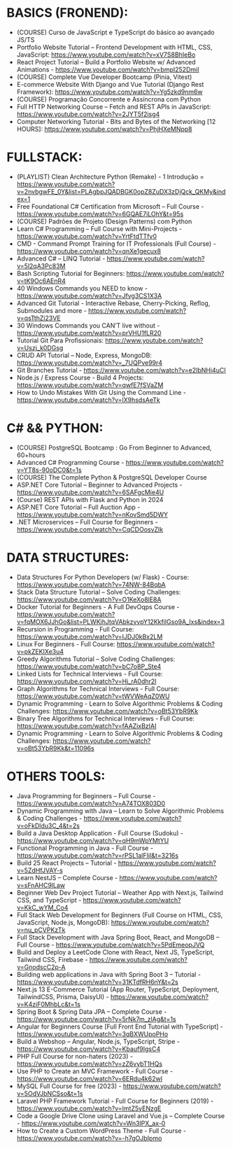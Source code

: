 # BASICS (FRONEND):

- (COURSE) Curso de JavaScript e TypeScript do básico ao avançado JS/TS
- Portfolio Website Tutorial – Frontend Development with HTML, CSS, JavaScript: https://www.youtube.com/watch?v=xV7S8BhIeBo
- React Project Tutorial – Build a Portfolio Website w/ Advanced Animations - https://www.youtube.com/watch?v=bmpI252DmiI
- (COURSE) Complete Vue Developer Bootcamp (Pinia, Vitest)
- E-commerce Website With Django and Vue Tutorial (Django Rest Framework): https://www.youtube.com/watch?v=Yg5zkd9nm6w
- (COURSE) Programação Concorrente e Assíncrona com Python
- Full HTTP Networking Course – Fetch and REST APIs in JavaScript: https://www.youtube.com/watch?v=2JYT5f2isg4
- Computer Networking Tutorial - Bits and Bytes of the Networking [12 HOURS]: https://www.youtube.com/watch?v=PhjHXeMNpp8

# FULLSTACK:

- (PLAYLIST) Clean Architecture Python (Remake) - 1 Introdução = https://www.youtube.com/watch?v=2nvbgwFE_0Y&list=PLAgbpJQADBGK0opZ8ZuDX3zDjQck_QKMy&index=1
- Free Foundational C# Certification from Microsoft – Full Course - https://www.youtube.com/watch?v=6GQAE7iLOhY&t=95s
- (COURSE) Padrões de Projeto (Design Patterns) com Python
- Learn C# Programming – Full Course with Mini-Projects - https://www.youtube.com/watch?v=YrtFtdTTfv0
- CMD - Command Prompt Training for IT Professionals (Full Course) - https://www.youtube.com/watch?v=qnXe1gecux8
- Advanced C# – LINQ Tutorial - https://www.youtube.com/watch?v=5l2qA3Pc83M
- Bash Scripting Tutorial for Beginners: https://www.youtube.com/watch?v=tK9Oc6AEnR4
- 40 Windows Commands you NEED to know - https://www.youtube.com/watch?v=Jfvg3CS1X3A
- Advanced Git Tutorial - Interactive Rebase, Cherry-Picking, Reflog, Submodules and more - https://www.youtube.com/watch?v=qsTthZi23VE
- 30 Windows Commands you CAN’T live without - https://www.youtube.com/watch?v=prVHU1fLR20
- Tutorial Git Para Profissionais: https://www.youtube.com/watch?v=Uszj_k0DGsg
- CRUD API Tutorial – Node, Express, MongoDB: https://www.youtube.com/watch?v=_7UQPve99r4
- Git Branches Tutorial - https://www.youtube.com/watch?v=e2IbNHi4uCI
- Node.js / Express Course - Build 4 Projects: https://www.youtube.com/watch?v=qwfE7fSVaZM
- How to Undo Mistakes With Git Using the Command Line - https://www.youtube.com/watch?v=lX9hsdsAeTk

# C# && PYTHON:

- (COURSE) PostgreSQL Bootcamp : Go From Beginner to Advanced, 60+hours
- Advanced C# Programming Course - https://www.youtube.com/watch?v=YT8s-90oDC0&t=1s
- (COURSE) The Complete Python & PostgreSQL Developer Course
- ASP.NET Core Tutorial – Beginner to Advanced Projects - https://www.youtube.com/watch?v=6SAFgcMie4U
- (Course) REST APIs with Flask and Python in 2024
- ASP.NET Core Tutorial – Full Auction App - https://www.youtube.com/watch?v=nKovSmd5DWY
- .NET Microservices – Full Course for Beginners - https://www.youtube.com/watch?v=CqCDOosvZIk




# DATA STRUCTURES:

- Data Structures For Python Developers (w/ Flask) - Course: https://www.youtube.com/watch?v=74NW-84BqbA
- Stack Data Structure Tutorial – Solve Coding Challenges: https://www.youtube.com/watch?v=O1KeXo8lE8A
- Docker Tutorial for Beginners - A Full DevOqps Course - https://www.youtube.com/watch?v=fqMOX6JJhGo&list=PLWKjhJtqVAbkzvvpY12KkfiIGso9A_Ixs&index=3
- Recursion in Programming - Full Course: https://www.youtube.com/watch?v=IJDJ0kBx2LM
- Linux For Beginners - Full Course: https://www.youtube.com/watch?v=pkZEKIXe3u4
- Greedy Algorithms Tutorial – Solve Coding Challenges: https://www.youtube.com/watch?v=bC7o8P_Ste4
- Linked Lists for Technical Interviews - Full Course: https://www.youtube.com/watch?v=Hj_rA0dhr2I
- Graph Algorithms for Technical Interviews - Full Course: https://www.youtube.com/watch?v=tWVWeAqZ0WU
- Dynamic Programming - Learn to Solve Algorithmic Problems & Coding Challenges: https://www.youtube.com/watch?v=oBt53YbR9Kk
- Binary Tree Algorithms for Technical Interviews - Full Course: https://www.youtube.com/watch?v=fAAZixBzIAI
- Dynamic Programming - Learn to Solve Algorithmic Problems & Coding Challenges: https://www.youtube.com/watch?v=oBt53YbR9Kk&t=11096s







# OTHERS TOOLS:

- Java Programming for Beginners – Full Course - https://www.youtube.com/watch?v=A74TOX803D0
- Dynamic Programming with Java – Learn to Solve Algorithmic Problems & Coding Challenges - https://www.youtube.com/watch?v=oFkDldu3C_4&t=2s
- Build a Java Desktop Application - Full Course (Sudoku) - https://www.youtube.com/watch?v=qH9mWpYMtYU
- Functional Programming in Java - Full Course - https://www.youtube.com/watch?v=rPSL1alFIjI&t=3216s
- Build 25 React Projects – Tutorial - https://www.youtube.com/watch?v=5ZdHfJVAY-s
- Learn NestJS – Complete Course - https://www.youtube.com/watch?v=sFnAHC9lLaw
- Beginner Web Dev Project Tutorial – Weather App with Next.js, Tailwind CSS, and TypeScript - https://www.youtube.com/watch?v=KkC_wYM_Co4
- Full Stack Web Development for Beginners (Full Course on HTML, CSS, JavaScript, Node.js, MongoDB): https://www.youtube.com/watch?v=nu_pCVPKzTk
- Full Stack Development with Java Spring Boot, React, and MongoDB – Full Course - https://www.youtube.com/watch?v=5PdEmeopJVQ
- Build and Deploy a LeetCode Clone with React, Next JS, TypeScript, Tailwind CSS, Firebase - https://www.youtube.com/watch?v=GnodscC2p-A
- Building web applications in Java with Spring Boot 3 – Tutorial - https://www.youtube.com/watch?v=31KTdfRH6nY&t=2s
- Next.js 13 E-Commerce Tutorial (App Router, TypeScript, Deployment, TailwindCSS, Prisma, DaisyUI) - https://www.youtube.com/watch?v=K4ziF0MhbLc&t=1s
- Spring Boot & Spring Data JPA – Complete Course - https://www.youtube.com/watch?v=5rNk7m_zlAg&t=1s
- Angular for Beginners Course [Full Front End Tutorial with TypeScript] - https://www.youtube.com/watch?v=3qBXWUpoPHo
- Build a Webshop – Angular, Node.js, TypeScript, Stripe - https://www.youtube.com/watch?v=Kbauf9IgsC4
- PHP Full Course for non-haters (2023) - https://www.youtube.com/watch?v=zZ6vybT1HQs
- Use PHP to Create an MVC Framework - Full Course - https://www.youtube.com/watch?v=6ERdu4k62wI
- MySQL Full Course for free (2023) - https://www.youtube.com/watch?v=5OdVJbNCSso&t=1s
- Laravel PHP Framework Tutorial - Full Course for Beginners (2019) - https://www.youtube.com/watch?v=ImtZ5yENzgE
- Code a Google Drive Clone using Laravel and Vue.js – Complete Course - https://www.youtube.com/watch?v=Wn3IPX_ax-0
- How to Create a Custom WordPress Theme - Full Course - https://www.youtube.com/watch?v=-h7gOJbIpmo
    